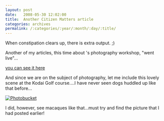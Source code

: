 ```yaml
---
layout: post
date:	2008-05-30 12:02:00
title:  Another Citizen Matters article
categories: archives
permalink: /:categories/:year/:month/:day/:title/
---
```

When constipation clears up, there is extra output. ;)

Another of my articles, this time about <LJ user="kalyan">'s photography workshop, "went live"...


<a href="http://www.citizenmatters.in/articles/view/210-a-weekend"> you can see it here </a>


And since we are on the subject of photography, let me include this lovely scene at the Kodai Golf course....I have never seen dogs huddled up like that before...

<a href="http://s297.photobucket.com/albums/mm205/depontis/?action=view&current=IMG_2282.jpg" target="_blank"><img src="http://i297.photobucket.com/albums/mm205/depontis/IMG_2282.jpg" border="0" alt="Photobucket"></a>

I did, however, see macaques like that...must try and find the picture that I had posted earlier!
